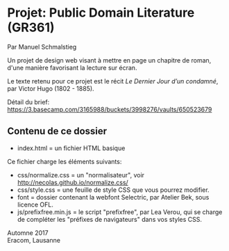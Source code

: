 # Projet: Public Domain Literature (GR361)

Par Manuel Schmalstieg

Un projet de design web visant à mettre en page un chapitre de roman, d'une manière favorisant la lecture sur écran.

Le texte retenu pour ce projet est le récit *Le Dernier Jour d’un condamné*, par Victor Hugo (1802 - 1885).

Détail du brief: https://3.basecamp.com/3165988/buckets/3998276/vaults/650523679

## Contenu de ce dossier

- index.html = un fichier HTML basique

Ce fichier charge les éléments suivants:

- css/normalize.css = un "normalisateur", voir http://necolas.github.io/normalize.css/
- css/style.css = une feuille de style CSS que vous pourrez modifier.
- font = dossier contenant la webfont Selectric, par Atelier Bek, sous licence OFL.
- js/prefixfree.min.js = le script "prefixfree", par Lea Verou, qui se charge de compléter les "préfixes de navigateurs" dans vos styles CSS.

Automne 2017  
Eracom, Lausanne
